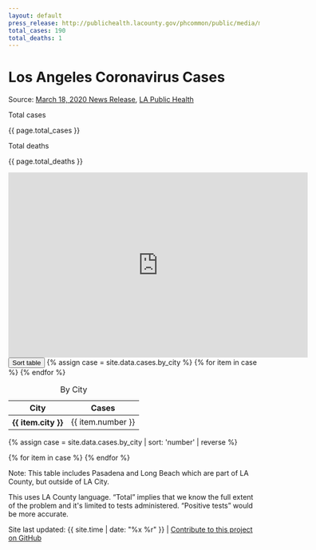 ```yaml
---
layout: default
press_release: http://publichealth.lacounty.gov/phcommon/public/media/mediapubhpdetail.cfm?prid=2272
total_cases: 190
total_deaths: 1
---
```


<div class="padding-2 tablet:padding-x-4">
  <h1 class="font-sans-3xl text-normal margin-bottom-0 margin-top-05">Los Angeles Coronavirus Cases</h1>
  <p>Source: <a class="usa-link" href="{{ page.press_release }}">March 18, 2020 News Release</a>, <a class="usa-link" href="http://www.publichealth.lacounty.gov/media/Coronavirus/">LA Public Health</a></p>

  <div class="display-block margin-y-3">
    <div class="display-inline-block">
      <p class="margin-y-0 font-sans-3xs text-ls-2 text-uppercase">Total cases</p>
      <p class="font-sans-3xl text-bold margin-y-0 text-secondary-dark">{{ page.total_cases }}</p>
    </div>
    <div class="display-inline-block margin-left-2">
      <p class="margin-y-0 font-sans-3xs text-ls-2 text-uppercase">Total deaths</p>
      <p class="font-sans-3xl text-bold margin-y-0">{{ page.total_deaths }}</p>
    </div>
  </div>

  <iframe class="border-2px border-base-lighter" width="600" height="371" seamless frameborder="0" scrolling="no" src="https://docs.google.com/spreadsheets/d/e/2PACX-1vRcjzQb44BEhNlZU8oQxvh8VWjGcf5y8NOx53WvWo2bVaEGjmrynQwnN9FaJxl8yzDEXmzb5Emc1cM8/pubchart?oid=1931319394&amp;format=interactive"></iframe>
<!--
  <table class="usa-table">
    <caption>Laboratory Confirmed Cases</caption>
    <thead>
      <tr>
        <th scope="col">City</th>
        <th scope="col">Cases</th>
      </tr>
    </thead>
    <tbody>
      {% for case in site.data.cases.total %}
      <tr>
        <th scope="row">{{ case.city }}</th>
        <td>{{ case.number }}</td>
      </tr>
      {% endfor %}
    </tbody>
  </table> -->

  <style type="text/css">
    .table-sorted {display: none;}
    .toggle-me.active + .table-unsorted {display: none;}
    .active.table-sorted {display: block;}
  </style>

  <div class="clearfix"></div>
  <button class="toggle-me usa-button margin-top-4">Sort table</button>
  {% assign case = site.data.cases.by_city %}
  <table class="usa-table table-unsorted">
    <caption>By City</caption>
    <thead>
      <tr>
        <th scope="col">City</th>
        <th scope="col">Cases</th>
      </tr>
    </thead>
    <tbody>
      {% for item in case %}
      <tr>
        <th scope="row">{{ item.city }}</th>
        <td>{{ item.number }}</td>
      </tr>
      {% endfor %}
    </tbody>
  </table>

  {% assign case = site.data.cases.by_city | sort: 'number' | reverse %}
  <table class="usa-table table-sorted">
    <caption>By City</caption>
    <thead>
      <tr>
        <th scope="col">City</th>
        <th scope="col">Cases</th>
      </tr>
    </thead>
    <tbody>
      {% for item in case %}
      <tr>
        <th scope="row">{{ item.city }}</th>
        <td>{{ item.number }}</td>
      </tr>
      {% endfor %}
    </tbody>
  </table>
  <p class="font-sans-2xs">Note: This table includes Pasadena and Long Beach which are part of LA County, but outside of LA City.</p>
  <p class="font-sans-2xs">This uses LA County language. “Total” implies that we know the full extent of the problem and it's limited to tests administered. “Positive tests” would be more accurate.</p>
  <p class="font-sans-2xs">Site last updated: <span class="font-mono-2xs">{{ site.time | date: "%x %r" }}</span> <span class="margin-x-1">|</span> <a class="usa-link" href="https://github.com/maya/la-coronavirus-cases">Contribute to this project on GitHub</a></p>
</div>


<script type="text/javascript">
var el = document.querySelector('.toggle-me');
var table = document.querySelector('.table-sorted');

el.onclick = function() {
  el.classList.toggle('active');
  table.classList.toggle('active');
}
</script>
